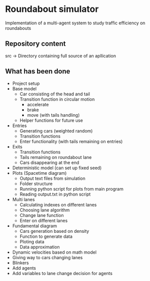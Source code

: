 # Roundabout simulator
Implementation of a multi-agent system to study traffic efficiency on roundabouts

## Repository content

src -> Directory containing full source of an apllication

## What has been done

- Project setup
- Base model
    - Car consisting of the head and tail
    - Transition function in circular motion
        - accelerate
        - brake
        - move (with tails handling)
    - Helper functions for future use
- Entries
    - Generating cars (weighted random)
    - Transition functions
    - Enter functionality (with tails remaining on entries)
- Exits
    - Transition functions
    - Tails remaining on roundabout lane
    - Cars disappearing at the end
- Deterministic model (can set up fixed seed)
- Plots (Spacetime diagram)
    - Output text files from simulation 
    - Folder structure
    - Running python script for plots from main program
    - Reading output.txt in python script
- Multi lanes
    - Calculating indexes on different lanes
    - Choosing lane algorithm
    - Change lane function
    - Enter on different lanes
- Fundamental diagram
    - Cars generation based on density
    - Function to generate data
    - Ploting data
    - Data approximation
- Dynamic velocities based on math model
- Giving way to cars changing lanes
- Blinkers
- Add agents
- Add variables to lane change decision for agents
